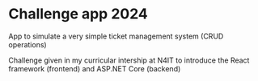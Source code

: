 # Challenge app 2024

App to simulate a very simple ticket management system (CRUD operations)

Challenge given in my curricular intership at N4IT to introduce the React framework (frontend) and ASP.NET Core (backend) 
